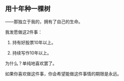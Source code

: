 ## 用十年种一棵树

——那独立于我的，拥有了自己的生命。

我发愿做这2件事：

1. 持有好股票10年以上。

2. 持续写作10年以上。

为什么？单纯地喜欢罢了。

如果你喜欢做这件事，你会希望能做这件事情的期限是永远。

